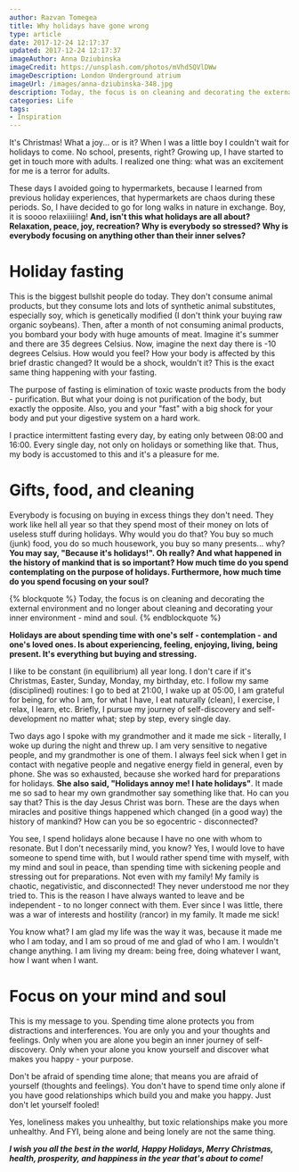 ```yaml
---
author: Razvan Tomegea
title: Why holidays have gone wrong
type: article
date: 2017-12-24 12:17:37
updated: 2017-12-24 12:17:37
imageAuthor: Anna Dziubinska
imageCredit: https://unsplash.com/photos/mVhd5QVlDWw
imageDescription: London Underground atrium
imageUrl: /images/anna-dziubinska-348.jpg
description: Today, the focus is on cleaning and decorating the external environment and no longer about cleaning and decorating your inner environment - mind and soul.
categories: Life
tags:
- Inspiration
---
```

It's Christmas! What a joy... or is it? When I was a little boy I couldn't wait for holidays to come. No school, presents, right? Growing up, I have started to get in touch more with adults. I realized one thing: what was an excitement for me is a terror for adults.

<!-- more -->

These days I avoided going to hypermarkets, because I learned from previous holiday experiences, that hypermarkets are chaos during these periods. So, I have decided to go for long walks in nature in exchange. Boy, it is soooo relaxiiiiing! **And, isn't this what holidays are all about? Relaxation, peace, joy, recreation? Why is everybody so stressed? Why is everybody focusing on anything other than their inner selves?**

# Holiday fasting
This is the biggest bullshit people do today. They don't consume animal products, but they consume lots and lots of synthetic animal substitutes, especially soy, which is genetically modified (I don't think your buying raw organic soybeans).
Then, after a month of not consuming animal products, you bombard your body with huge amounts of meat.
Imagine it's summer and there are 35 degrees Celsius. Now, imagine the next day there is -10 degrees Celsius. How would you feel? How your body is affected by this brief drastic changed? It would be a shock, wouldn't it? This is the exact same thing happening with your fasting.

The purpose of fasting is elimination of toxic waste products from the body - purification. But what your doing is not purification of the body, but exactly the opposite. Also, you and your "fast" with a big shock for your body and put your digestive system on a hard work.

I practice intermittent fasting every day, by eating only between 08:00 and 16:00. Every single day, not only on holidays or something like that. Thus, my body is accustomed to this and it's a pleasure for me.

# Gifts, food, and cleaning
Everybody is focusing on buying in excess things they don't need. They work like hell all year so that they spend most of their money on lots of useless stuff during holidays. Why would you do that?
You buy so much (junk) food, you do so much housework, you buy so many presents... why?
**You may say, "Because it's holidays!". Oh really? And what happened in the history of mankind that is so important? How much time do you spend contemplating on the purpose of holidays. Furthermore, how much time do you spend focusing on your soul?**

{% blockquote %}
Today, the focus is on cleaning and decorating the external environment and no longer about cleaning and decorating your inner environment - mind and soul.
{% endblockquote %}

**Holidays are about spending time with one's self - contemplation - and one's loved ones. Is about experiencing, feeling, enjoying, living, being present. It's everything but buying and stressing.**

I like to be constant (in equilibrium) all year long. I don't care if it's Christmas, Easter, Sunday, Monday, my birthday, etc. I follow my same (disciplined) routines: I go to bed at 21:00, I wake up at 05:00, I am grateful for being, for who I am, for what I have, I eat naturally (clean), I exercise, I relax, I learn, etc. Briefly, I pursue my journey of self-discovery and self-development no matter what; step by step, every single day.

Two days ago I spoke with my grandmother and it made me sick - literally, I woke up during the night and threw up. I am very sensitive to negative people, and my grandmother is one of them. I always feel sick when I get in contact with negative people and negative energy field in general, even by phone. She was so exhausted, because she worked hard for preparations for holidays. **She also said, "Holidays annoy me! I hate holidays"**. It made me so sad to hear my own grandmother say something like that. Ho can you say that? This is the day Jesus Christ was born. These are the days when miracles and positive things happened which changed (in a good way) the history of mankind? How can you be so egocentric - disconnected?

You see, I spend holidays alone because I have no one with whom to resonate. But I don't necessarily mind, you know? Yes, I would love to have someone to spend time with, but I would rather spend time with myself, with my mind and soul in peace, than spending time with sickening people and stressing out for preparations. Not even with my family! My family is chaotic, negativistic, and disconnected! They never understood me nor they tried to. This is the reason I have always wanted to leave and be independent - to no longer connect with them. Ever since I was little, there was a war of interests and hostility (rancor) in my family. It made me sick!

You know what? I am glad my life was the way it was, because it made me who I am today, and I am so proud of me and glad of who I am. I wouldn't change anything. I am living my dream: being free, doing whatever I want, how I want when I want.

# Focus on your mind and soul
This is my message to you. Spending time alone protects you from distractions and interferences. You are only you and your thoughts and feelings. Only when you are alone you begin an inner journey of self-discovery. Only when your alone you know yourself and discover what makes you happy - your purpose.

Don't be afraid of spending time alone; that means you are afraid of yourself (thoughts and feelings). You don't have to spend time only alone if you have good relationships which build you and make you happy. Just don't let yourself fooled!

Yes, loneliness makes you unhealthy, but toxic relationships make you more unhealthy. And FYI, being alone and being lonely are not the same thing.

***I wish you all the best in the world, Happy Holidays, Merry Christmas, health, prosperity, and happiness in the year that's about to come!***

